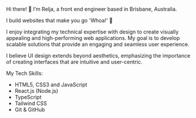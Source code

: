 Hi there! 👋 I’m Relja, a front end engineer based in Brisbane, Australia.

I build websites that make you go 'Whoa!' 🚀

I enjoy integrating my technical expertise with design to create visually appealing and high-performing web applications. My goal is to develop scalable solutions that provide an engaging and seamless user experience.

I believe UI design extends beyond aesthetics, emphasizing the importance of creating interfaces that are intuitive and user-centric.

My Tech Skills: 

- HTML5, CSS3 and JavaScript
- React.js (Node.js)
- TypeScript
- Tailwind CSS
- Git & GitHub
